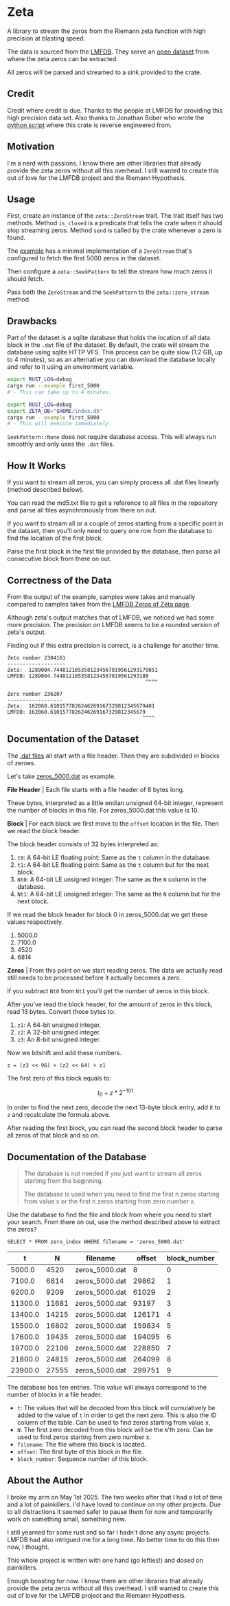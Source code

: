 # Zeta

A library to stream the zeros from the Riemann zeta function with high precision at blasting speed.

The data is sourced from the [LMFDB](https://www.lmfdb.org/).
They serve an [open dataset](https://beta.lmfdb.org/riemann-zeta-zeros/) from where the zeta zeros can be extracted.

All zeros will be parsed and streamed to a sink provided to the crate.

## Credit

Credit where credit is due. Thanks to the people at LMFDB for providing this high precision data set.
Also thanks to Jonathan Bober who wrote the
[python script](https://beta.lmfdb.org/riemann-zeta-zeros/examples/every_millionth_zero/platt_zeros.py) where this
crate is reverse engineered from.

## Motivation

I'm a nerd with passions. I know there are other libraries that already provide the zeta zeros without all this
overhead. I still wanted to create this out of love for the LMFDB project and the Riemann Hypothesis.

## Usage

First, create an instance of the `zeta::ZeroStream` trait. The trait itself has two methods. Method `is_closed` is a
predicate that tells the crate when it should stop streaming zeros. Method `send` is called by the crate whenever a zero
is found.

The [example](./examples/first_5000.rs) has a minimal implementation of a `ZeroStream` that's configured to fetch the
first 5000 zeros in the dataset.

Then configure a `zeta::SeekPattern` to tell the stream how much zeros it should fetch.

Pass both the `ZeroStream` and the `SeekPattern` to the `zeta::zero_stream` method.

## Drawbacks

Part of the dataset is a sqlite database that holds the location of all data block in the `.dat` file of the dataset.
By default, the crate will stream the database using sqlite HTTP VFS. This process can be quite slow
(1.2 GB, up to 4 minutes), so as an alternative you can download the database locally and refer to it using an
environment variable.

```bash
export RUST_LOG=debug
cargo run --example first_5000
# - This can take up to 4 minutes.
```

```bash
export RUST_LOG=debug
export ZETA_DB="$HOME/index.db"
cargo run --example first_5000
# - This will execute immediately.
```

`SeekPattern::None` does not require database access. This will always run smoothly and only uses the `.dat` files.

## How It Works

If you want to stream all zeros, you can simply process all .dat files linearly (method described below).

You can read the md5.txt file to get a reference to all files in the repository and parse all files asynchronously from
there on out.

If you want to stream all or a couple of zeros starting from a specific point in the dataset, then you'll only need to
query one row from the database to find the location of the first block.

Parse the first block in the first file provided by the database, then parse all consecutive block from there on out.

## Correctness of the Data

From the output of the example, samples were takes and manually compared to samples takes from the
[LMFDB Zeros of Zeta page](https://www.lmfdb.org/zeros/zeta/).

Although zeta's output matches that of LMFDB, we noticed we had some more precision.
The precision on LMFDB seems to be a rounded version of zeta's output.

Finding out if this extra precision is correct, is a challenge for another time.

```
Zeto number 2304161
-------------------
Zeta:  1289004.7448121853581234567819561293179851
LMFDB: 1289004.7448121853581234567819561293180
                                             ^^^^

Zero number 236207
------------------
Zeta:  162060.6101577826246269167329812345679401
LMFDB: 162060.6101577826246269167329812345679
                                            ^^^^
```

## Documentation of the Dataset

The [.dat files](https://beta.lmfdb.org/riemann-zeta-zeros/data/) all start with a file header. Then they are
subdivided in blocks of zeroes.

Let's take [zeros_5000.dat](https://beta.lmfdb.org/riemann-zeta-zeros/data/zeros_5000.dat) as example.

**File Header** | Each file starts with a file header of 8 bytes long.

These bytes, interpreted as a little endian
unsigned 64-bit integer, represent the number of blocks in this file. For zeros_5000.dat this value is 10.

**Block** | For each block we first move to the `offset` location in the file. Then we read the block header.

The block header consists of 32 bytes interpreted as:

1. `t0`: A 64-bit LE floating point: Same as the `t` column in the database.
2. `t1`: A 64-bit LE floating point: Same as the `t` column but for the next block.
3. `Nt0`: A 64-bit LE unsigned integer: The same as the `N` column in the database.
4. `Nt1`: A 64-bit LE unsigned integer: The same as the `N` column but for the next block.

If we read the block header for block 0 in zeros_5000.dat we get these values respectively.

1. 5000.0
2. 7100.0
3. 4520
4. 6814

**Zeros** | From this point on we start reading zeros. The data we actually read still needs to be processed before it
actually becomes a zero.

If you subtract `Nt0` from `Nt1` you'll get the number of zeros in this block.

After you've read the block header, for the amount of zeros in this block, read 13 bytes. Convert those bytes to:

1. `z1`: A 64-bit unsigned integer.
2. `z2`: A 32-bit unsigned integer.
3. `z3`: An 8-bit unsigned integer.

Now we bitshift and add these numbers.

`z = (z3 << 96) + (z2 << 64) + z1`

The first zero of this block equals to:

$$t_0 + z * 2^{-101}$$

In order to find the next zero, decode the next 13-byte block entry, add it to `z` and recalculate the formula above.

After reading the first block, you can read the second block header to parse all zeros of that block and so on.

## Documentation of the Database

> The database is not needed if you just want to stream all zeros starting from the beginning.
>
> The database is used when you need to find the first n zeros starting from value x or the first n zeros starting
> from zero number x.

Use the database to find the file and block from where you need to start your search.
From there on out, use the method described above to extract the zeros?

`SELECT * FROM zero_index WHERE filename = 'zeros_5000.dat'`

| t       | N     | filename       | offset | block_number |
|---------|-------|----------------|--------|--------------|
| 5000.0  | 4520  | zeros_5000.dat | 8      | 0            |
| 7100.0  | 6814  | zeros_5000.dat | 29862  | 1            |
| 9200.0  | 9209  | zeros_5000.dat | 61029  | 2            |
| 11300.0 | 11681 | zeros_5000.dat | 93197  | 3            |
| 13400.0 | 14215 | zeros_5000.dat | 126171 | 4            |
| 15500.0 | 16802 | zeros_5000.dat | 159834 | 5            |
| 17600.0 | 19435 | zeros_5000.dat | 194095 | 6            |
| 19700.0 | 22106 | zeros_5000.dat | 228850 | 7            |
| 21800.0 | 24815 | zeros_5000.dat | 264099 | 8            |
| 23900.0 | 27555 | zeros_5000.dat | 299751 | 9            |

The database has ten entries. This value will always correspond to the number of blocks in a file header.

- `t`: The values that will be decoded from this block will cumulatively be added to the value of `t` in order to get
  the next zero. This is also the ID column of the table. Can be used to find zeros starting from value x.
- `N`: The first zero decoded from this block will be the `N`'th zero. Can be used to find zeros starting from zero
  number x.
- `filename`: The file where this block is located.
- `offset`: The first byte of this block in the file.
- `block_number`: Sequence number of this block.

## About the Author

I broke my arm on May 1st 2025. The two weeks after that I had a lot of time and a lot of painkillers. I'd have loved to
continue on my other projects. Due to all distractions it seemed safer to pause them for now and temporarily work on
something small, something new.

I still yearned for some rust and so far I hadn't done any async projects.
LMFDB had also intrigued me for a long time.
No better time to do this then now, I thought.

This whole project is written with one hand (go lefties!) and dosed on painkillers.

Enough boasting for now. I know there are other libraries that already provide the zeta zeros without all this overhead.
I still wanted to create this out of love for the LMFDB project and the Riemann Hypothesis.